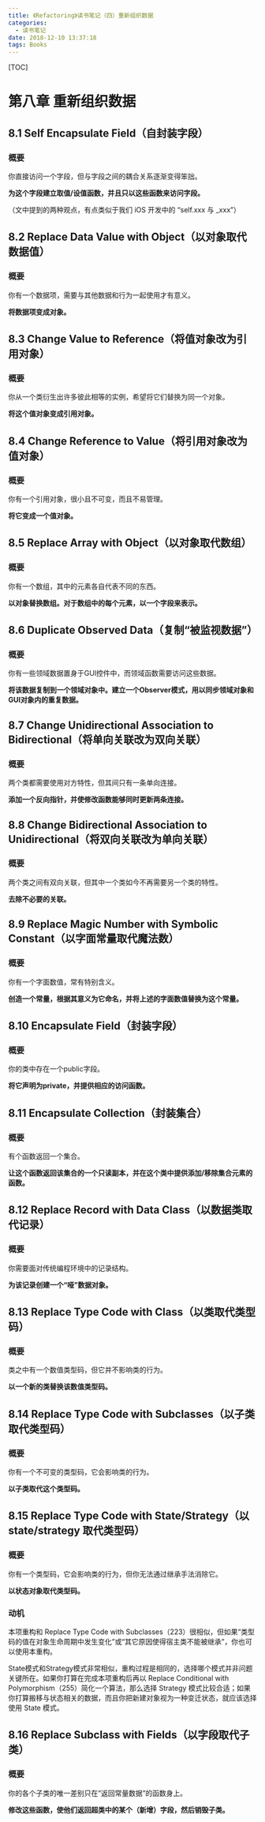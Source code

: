 ```yaml
---
title: 《Refactoring》读书笔记（四）重新组织数据
categories:
  - 读书笔记
date: 2018-12-10 13:37:18
tags: Books
---
```


[TOC]

# 第八章 重新组织数据

## 8.1 Self Encapsulate Field（自封装字段）

### 概要

你直接访问一个字段，但与字段之间的耦合关系逐渐变得笨拙。

**为这个字段建立取值/设值函数，并且只以这些函数来访问字段。**

（文中提到的两种观点，有点类似于我们 iOS 开发中的 “self.xxx 与 _xxx”）

## 8.2 Replace Data Value with Object（以对象取代数据值）

### 概要

你有一个数据项，需要与其他数据和行为一起使用才有意义。

**将数据项变成对象。**

## 8.3 Change Value to Reference（将值对象改为引用对象）

### 概要

你从一个类衍生出许多彼此相等的实例，希望将它们替换为同一个对象。

**将这个值对象变成引用对象。**

## 8.4 Change Reference to Value（将引用对象改为值对象）

### 概要

你有一个引用对象，很小且不可变，而且不易管理。

**将它变成一个值对象。**

## 8.5 Replace Array with Object（以对象取代数组）

### 概要

你有一个数组，其中的元素各自代表不同的东西。

**以对象替换数组。对于数组中的每个元素，以一个字段来表示。**

## 8.6 Duplicate Observed Data（复制“被监视数据”）

### 概要

你有一些领域数据置身于GUI控件中，而领域函数需要访问这些数据。

**将该数据复制到一个领域对象中。建立一个Observer模式，用以同步领域对象和GUI对象内的重复数据。**

## 8.7 Change Unidirectional Association to Bidirectional（将单向关联改为双向关联）

### 概要

两个类都需要使用对方特性，但其间只有一条单向连接。

**添加一个反向指针，并使修改函数能够同时更新两条连接。**

## 8.8 Change Bidirectional Association to Unidirectional（将双向关联改为单向关联）

### 概要

两个类之间有双向关联，但其中一个类如今不再需要另一个类的特性。

**去除不必要的关联。**

## 8.9 Replace Magic Number with Symbolic Constant（以字面常量取代魔法数）

### 概要

你有一个字面数值，常有特别含义。

**创造一个常量，根据其意义为它命名，并将上述的字面数值替换为这个常量。**

## 8.10 Encapsulate Field（封装字段）

### 概要

你的类中存在一个public字段。

**将它声明为private，并提供相应的访问函数。**

## 8.11 Encapsulate Collection（封装集合）

### 概要

有个函数返回一个集合。

**让这个函数返回该集合的一个只读副本，并在这个类中提供添加/移除集合元素的函数。**

## 8.12 Replace Record with Data Class（以数据类取代记录）

### 概要

你需要面对传统编程环境中的记录结构。

**为该记录创建一个“哑”数据对象。**

## 8.13 Replace Type Code with Class（以类取代类型码）

### 概要

类之中有一个数值类型码，但它并不影响类的行为。

**以一个新的类替换该数值类型码。**

## 8.14 Replace Type Code with Subclasses（以子类取代类型码）

### 概要

你有一个不可变的类型码，它会影响类的行为。

**以子类取代这个类型码。**

## 8.15 Replace Type Code with State/Strategy（以 state/strategy 取代类型码）

### 概要

你有一个类型码，它会影响类的行为，但你无法通过继承手法消除它。

**以状态对象取代类型码。**

### 动机

本项重构和 Replace Type Code with Subclasses（223）很相似，但如果“类型码的值在对象生命周期中发生变化”或“其它原因使得宿主类不能被继承”，你也可以使用本重构。

State模式和Strategy模式非常相似，重构过程是相同的，选择哪个模式并非问题关键所在。如果你打算在完成本项重构后再以 Replace Conditional with Polymorphism（255）简化一个算法，那么选择 Strategy 模式比较合适；如果你打算搬移与状态相关的数据，而且你把新建对象视为一种变迁状态，就应该选择使用 State 模式。

## 8.16 Replace Subclass with Fields（以字段取代子类）

### 概要

你的各个子类的唯一差别只在“返回常量数据”的函数身上。

**修改这些函数，使他们返回超类中的某个（新增）字段，然后销毁子类。**

